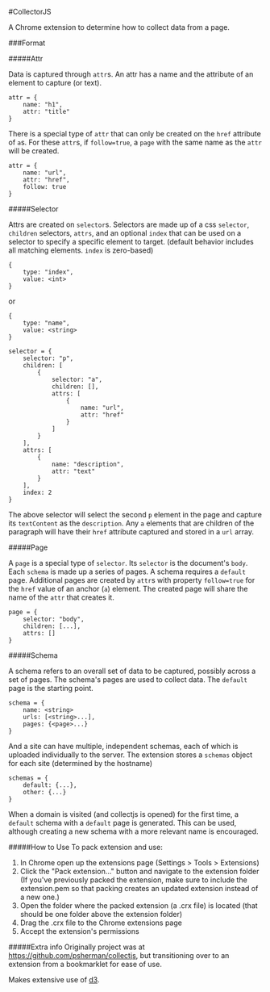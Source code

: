 #CollectorJS

A Chrome extension to determine how to collect data from a page. 

###Format

#####Attr

Data is captured through `attr`s. An attr has a name and the attribute of an element to capture (or text).

    attr = {
        name: "h1",
        attr: "title"
    }

There is a special type of `attr` that can only be created on the `href` attribute of `a`s. For these `attr`s, if `follow=true`, a `page` with the same name as the `attr` will be created.

    attr = {
        name: "url",
        attr: "href",
        follow: true
    }

#####Selector

Attrs are created on `selector`s. Selectors are made up of a css `selector`, `children` selectors, `attrs`, and an optional `index` that can be used on a selector to specify a specific element to target. (default behavior includes all matching elements. `index` is zero-based)

    {
        type: "index",
        value: <int>
    }
    
or

    {
        type: "name",
        value: <string>
    }

    selector = {
        selector: "p",
        children: [
            {
                selector: "a",
                children: [],
                attrs: [
                    {
                        name: "url",
                        attr: "href"
                    }
                ]
            }
        ],
        attrs: [
            {
                name: "description",
                attr: "text"
            }
        ],
        index: 2
    }

The above selector will select the second `p` element in the page and capture its `textContent` as the `description`. Any `a` elements that are children of the paragraph will have their `href` attribute captured and stored in a `url` array.

#####Page

A `page` is a special type of `selector`. Its `selector` is the document's `body`. Each `schema` is made up a series of pages. A schema requires a `default` page. Additional pages are created by `attr`s with property `follow=true` for the `href` value of an anchor (`a`) element. The created page will share the name of the `attr` that creates it.

    page = {
        selector: "body",
        children: [...],
        attrs: []
    }

#####Schema

A schema refers to an overall set of data to be captured, possibly across a set of pages. The schema's pages are used to collect data. The `default` page is the starting point.
    
    schema = {
        name: <string>
        urls: [<string>...],
        pages: {<page>...}
    }

And a site can have multiple, independent schemas, each of which is uploaded individually to the server. The extension stores a `schemas` object for each site (determined by the hostname)

    schemas = {
        default: {...},
        other: {...}
    }

When a domain is visited (and collectjs is opened) for the first time, a `default` schema with a `default` page is generated. This can be used, although creating a new schema with a more relevant name is encouraged.

#####How to Use
To pack extension and use:

1. In Chrome open up the extensions page (Settings > Tools > Extensions)
2. Click the "Pack extension..." button and navigate to the extension folder (If you've previously packed the extension, make sure to include the extension.pem so that packing creates an updated extension instead of a new one.)
3. Open the folder where the packed extension (a .crx file) is located (that should be one folder above the extension folder)
4. Drag the .crx file to the Chrome extensions page
5. Accept the extension's permissions

#####Extra info
Originally project was at https://github.com/psherman/collectjs, but transitioning over to an extension from a bookmarklet for ease of use.

Makes extensive use of [d3](http://d3js.org/).

